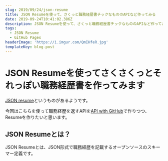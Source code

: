 ```yaml
---
slug: 2019/09/24/json-resume
title: JSON Resumeを使って、さくっと職務経歴書チックなもののAPIなど作ってみる
date: 2019-09-24T10:41:02.386Z
description: JSON Resumeを使って、さくっと職務経歴書チックなもののAPIなど作ってみます
tags:
  - JSON Resume
  - GitHub Pages
headerImage: 'https://i.imgur.com/QmIHfeR.jpg'
templateKey: blog-post
---
```

# JSON Resumeを使ってさくさくっとそれっぽい職務経歴書を作ってみます

[JSON resume](https://jsonresume.org/)というものがあるようです。

今回はこちらを使って職務経歴を返すAPIを[API with GitHub](https://apiwithgithub.com/)で作りつつ、Resumeを作りたいと思います。

## JSON Resumeとは？
JSON Resumeとは、JSON形式で職務経歴を記載するオープンソースのスキーマー定義です。

